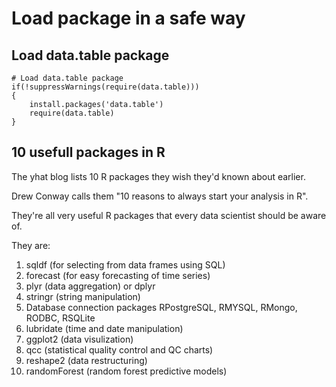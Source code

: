 # Load package in a safe way

## Load data.table package

```
# Load data.table package
if(!suppressWarnings(require(data.table)))
{
    install.packages('data.table')
    require(data.table)
}
```

## 10 usefull packages in R

The yhat blog lists 10 R packages they wish they'd known about earlier. 

Drew Conway calls them "10 reasons to always start your analysis in R". 

They're all very useful R packages that every data scientist should be aware of. 

They are:

1. sqldf (for selecting from data frames using SQL) 
2. forecast (for easy forecasting of time series) 
3. plyr (data aggregation) or dplyr 
4. stringr (string manipulation) 
5. Database connection packages RPostgreSQL, RMYSQL, RMongo, RODBC, RSQLite 
6. lubridate (time and date manipulation) 
7. ggplot2 (data visulization) 
8. qcc (statistical quality control and QC charts) 
9. reshape2 (data restructuring) 
10. randomForest (random forest predictive models) 
